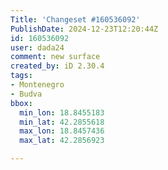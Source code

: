 ```yaml
---
Title: 'Changeset #160536092'
PublishDate: 2024-12-23T12:20:44Z
id: 160536092
user: dada24
comment: new surface
created_by: iD 2.30.4
tags:
- Montenegro
- Budva
bbox:
  min_lon: 18.8455183
  min_lat: 42.2855618
  max_lon: 18.8457436
  max_lat: 42.2856923

---
```

